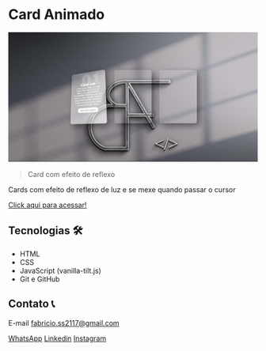 # Card Animado

![Previw](preview.jpg)

>Card com efeito de reflexo

Cards com efeito de reflexo de luz e se mexe quando passar o cursor

[Click aqui para acessar!](#)

## Tecnologias 🛠️
- HTML
- CSS
- JavaScript (vanilla-tilt.js)
- Git e GitHub 

## Contato 📞

E-mail fabricio.ss2117@gmail.com

[WhatsApp](https://api.whatsapp.com/send?phone=5581983587510&text=Oi%2C%20Fabr%C3%ADcio.%20Eu%20vi%20seu%20portif%C3%B3lio%20e%20gostei%20muito%20do%20seu%20trabalho%2C%20gostaria%20de%20conversar%20contigo.)
[Linkedin](https://www.linkedin.com/in/fabricio-ss/)
[Instagram](https://www.instagram.com/fabricio_ss.dev/)